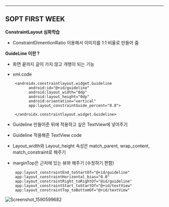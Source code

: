 ***
## SOPT FIRST WEEK


**ConstraintLayout 심화학습**

 - ConstraintDimentionRatio 이용해서 이미지를 1:1 비율로 만들어 줌 
 
 **GuideLine 이란 ?**
 
 - 화면 끝까지 글이 가지 않고 개행이 되는 기능
 - xml.code 

	    <androidx.constraintlayout.widget.Guideline  
			  android:id="@+id/guideline"  
			  android:layout_width="0dp"  
			  android:layout_height="0dp"  
			  android:orientation="vertical"  
			  app:layout_constraintGuide_percent="0.8">  
  
		</androidx.constraintlayout.widget.Guideline>

 - Guideline 만들어준 뒤에 적용하고 싶은 TextView에 넣어주기
 - Guideline 적용해준 TextView code
 - Layout_width와 Layout_height 속성은 match_parent, wrap_content, match_constraint로 해주기 
 - marginTop은 근처에 있는 뷰와 해주기 (수정하기 편함)  
 

	    app:layout_constraintEnd_toStartOf="@+id/guideline"  
		app:layout_constraintHorizontal_bias="0.0"  
		app:layout_constraintRight_toRightOf="@id/guideline"  
		app:layout_constraintStart_toStartOf="@+id/textView"  
		app:layout_constraintTop_toBottomOf="@+id/textView"

![Screenshot_1590599682](https://user-images.githubusercontent.com/58849278/83053758-313a6e80-a08c-11ea-88b1-7380552f6808.png)

